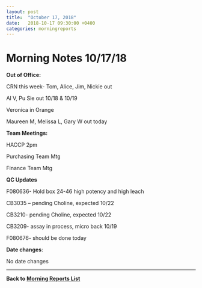 ```yaml
---
layout: post
title:  "October 17, 2018"
date:   2018-10-17 09:30:00 +0400
categories: morningreports
---
```

# Morning Notes 10/17/18

**Out of Office:**

CRN this week- Tom, Alice, Jim, Nickie out

Al V, Pu Sie out 10/18 & 10/19

Veronica in Orange

Maureen M, Melissa L, Gary W out today

**Team Meetings:**

HACCP 2pm

Purchasing Team Mtg

Finance Team Mtg

**QC Updates**

F080636- Hold box 24-46 high potency and high leach

CB3035 – pending Choline, expected 10/22

CB3210- pending Choline, expected 10/22

CB3209- assay in process, micro back 10/19

F080676- should be done today

**Date changes**:

No date changes

___ 

**[<i class="fas fa-chevron-left"></i>](/morningreports/index.html) Back to  [Morning Reports List](/morningreports/index.html "Morning Reports")**